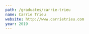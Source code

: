 ```yaml
---
path: /graduates/carrie-trieu
name: Carrie Trieu
website: http://www.carrietrieu.com
year: 2019
---
```

